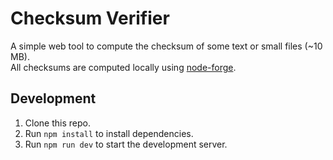 # Checksum Verifier

A simple web tool to compute the checksum of some text or small files (~10 MB). \
All checksums are computed locally using [node-forge](https://github.com/digitalbazaar/forge).

## Development
1. Clone this repo.
2. Run `npm install` to install dependencies.
3. Run `npm run dev` to start the development server.


<!-- 
Todo:
- Compute checksums in web workers. 
- Add the ability to load multiple files and compute their checksums.
-->

